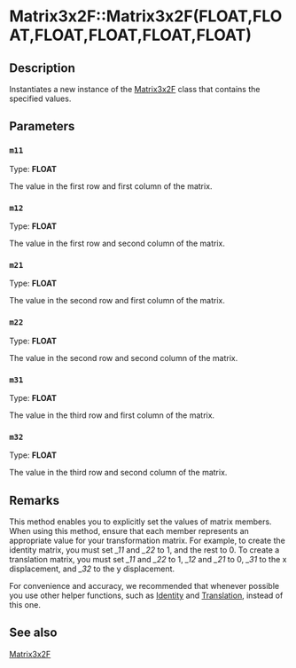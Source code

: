 # Matrix3x2F::Matrix3x2F(FLOAT,FLOAT,FLOAT,FLOAT,FLOAT,FLOAT)

## Description

Instantiates a new instance of the [Matrix3x2F](https://learn.microsoft.com/windows/desktop/api/d2d1helper/nl-d2d1helper-matrix3x2f) class that contains the specified values.

## Parameters

### `m11`

Type: **FLOAT**

The value in the first row and first column of the matrix.

### `m12`

Type: **FLOAT**

The value in the first row and second column of the matrix.

### `m21`

Type: **FLOAT**

The value in the second row and first column of the matrix.

### `m22`

Type: **FLOAT**

The value in the second row and second column of the matrix.

### `m31`

Type: **FLOAT**

The value in the third row and first column of the matrix.

### `m32`

Type: **FLOAT**

The value in the third row and second column of the matrix.

## Remarks

This method enables you to explicitly set the values of matrix members. When using this method, ensure that each member represents an appropriate value for your transformation matrix. For example, to create the identity matrix, you must set *_11* and *_22* to 1, and the rest to 0. To create a translation matrix, you must set *_11* and *_22* to 1, *_12* and *_21* to 0, *_31* to the x displacement, and *_32* to the y displacement.

For convenience and accuracy, we recommended that whenever possible you use other helper functions, such as [Identity](https://learn.microsoft.com/windows/desktop/api/d2d1helper/nf-d2d1helper-matrix3x2f-identity) and [Translation](https://learn.microsoft.com/windows/desktop/api/d2d1helper/nf-d2d1helper-matrix3x2f-translation(d2d1_size_f)), instead of this one.

## See also

[Matrix3x2F](https://learn.microsoft.com/windows/desktop/api/d2d1helper/nl-d2d1helper-matrix3x2f)